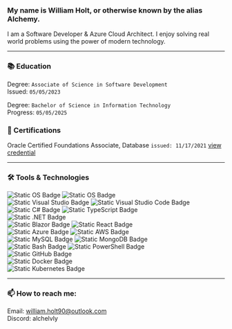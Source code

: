 <div>
  <h3>My name is William Holt, or otherwise known by the alias Alchemy.</h3>
  <p>
    I am a Software Developer & Azure Cloud Architect. I enjoy solving real world problems
    using the power of modern technology.
  </p>

  <hr>

  <div>
    <h3>📚 Education</h3>
    <p>
      Degree: <code>Associate of Science in Software Development</code><br>
      Issued: <code>05/05/2023</code>
    </p>
    <p>
      Degree: <code>Bachelor of Science in Information Technology</code><br>
      Progress: <code>05/05/2025</code>
    </p>
  </div>

  <div>
    <h3>📝 Certifications</h3>
    <p>
      Oracle Certified Foundations Associate, Database
         <code>issued: 11/17/2021</code>
         <a href="https://catalog-education.oracle.com/pls/certview/sharebadge?id=A580734299DCC16A055D7BD33FC83AB47E5701804B4911AA69B32EDF3A6CA0A9">
          view credential
         </a>
    </p>
  </div>

  <hr>

  <div>
    <h3>🛠️ Tools & Technologies</h3>
    <div>
      <img alt="Static OS Badge" src="https://img.shields.io/badge/OS-Linux-blue?logo=ubuntu&logoColor=white">
      <img alt="Static OS Badge" src="https://img.shields.io/badge/OS-Windows-blue?logo=windows">
      <br>
      <img alt="Static Visual Studio Badge" src="https://img.shields.io/badge/Editor-Visual%20Studio-blue?logo=visual%20studio">
      <img alt="Static Visual Studio Code Badge" src="https://img.shields.io/badge/Editor-Visual%20Studio%20Code-blue?logo=visual%20studio%20code&logoColor=white">
      <br>
      <img alt="Static C# Badge" src="https://img.shields.io/badge/Language-C%23-blue?logo=csharp&logoColor=white">
      <img alt="Static TypeScript Badge" src="https://img.shields.io/badge/Language-TypeScript-blue?logo=typescript&logoColor=white">
      <br>
      <img alt="Static .NET Badge" src="https://img.shields.io/badge/Runtime-.NET-blue?logo=.net&logoColor=white">
      <br>
      <img alt="Static Blazor Badge" src="https://img.shields.io/badge/Framework-Blazor-blue?logo=blazor&logoColor=white">
      <img alt="Static React Badge" src="https://img.shields.io/badge/Framework-React-blue?logo=react&logoColor=white">
      <br>
      <img alt="Static Azure Badge" src="https://img.shields.io/badge/Cloud-Azure-blue?logo=microsoft%20azure&logoColor=white">
      <img alt="Static AWS Badge" src="https://img.shields.io/badge/Cloud-AWS-blue?logo=amazon%20aws&logoColor=white">
      <br>
      <img alt="Static MySQL Badge" src="https://img.shields.io/badge/Database-MySQL-blue?logo=mysql&logoColor=white">
      <img alt="Static MongoDB Badge" src="https://img.shields.io/badge/Database-MongoDB-blue?logo=mongodb&logoColor=white">
      <br>
      <img alt="Static Bash Badge" src="https://img.shields.io/badge/Shell-Bash-blue?logo=gnu-bash&logoColor=white">
      <img alt="Static PowerShell Badge" src="https://img.shields.io/badge/Shell-PowerShell-blue?logo=powershell&logoColor=white">
      <br>
      <img alt="Static GitHub Badge" src="https://img.shields.io/badge/CI%2FCD-GitHub-blue?logo=github&logoColor=white">
      <br>
      <img alt="Static Docker Badge" src="https://img.shields.io/badge/Containerization -Docker-blue?logo=docker&logoColor=white">
      <br>
      <img alt="Static Kubernetes Badge" src="https://img.shields.io/badge/Interests-Kubernetes-blue?logo=kubernetes&logoColor=white">
    </div>
  </div>

  <hr>

  <div>
    <h3>📫 How to reach me:</h3>
    <p>
      Email: <a href="mailto:william.holt90@outlook.com">william.holt90@outlook.com</a><br>
      Discord: alchelvly
    </p>
  </div>
</div>
